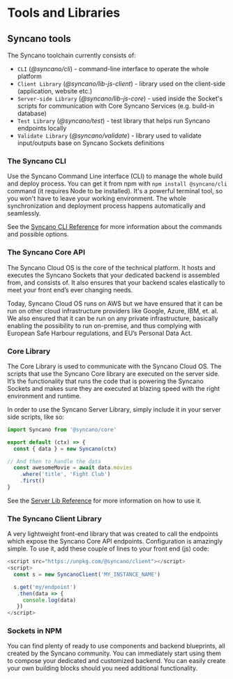 # Tools and Libraries

## Syncano tools
The Syncano toolchain currently consists of:

- `CLI` (*@syncano/cli*) - command-line interface to operate the whole platform
- `Client Library` (*@syncano/lib-js-client*) - library used on the client-side (application, website etc.)
- `Server-side Library` (*@syncano/lib-js-core*) - used inside the Socket's scripts for communication with Core Syncano Services (e.g. build-in database)
- `Test Library` (*@syncano/test*) - test library that helps run Syncano endpoints locally
- `Validate Library` (*@syncano/validate*) - library used to validate input/outputs base on Syncano Sockets definitions

### The Syncano CLI

Use the Syncano Command Line interface (CLI) to manage the whole build and deploy process. You can get it from npm with `npm install @syncano/cli` command (it requires Node to be installed). It's a powerful terminal tool, so you won't have to leave your working environment. The whole synchronization and deployment process happens automatically and seamlessly.

See the [Syncano CLI Reference](/cli-reference/installation) for more information about the commands and possible options.

### The Syncano Core API

The Syncano Cloud OS is the core of the technical platform. It hosts and executes the Syncano Sockets that your dedicated backend is assembled from, and consists of. It also ensures that your backend scales elastically to meet your front end’s ever changing needs.

Today, Syncano Cloud OS runs on AWS but we have ensured that it can be run on other cloud infrastructure providers like Google, Azure, IBM, et. al. We also ensured that it can be run on any private infrastructure, basically enabling the possibility to run on-premise, and thus complying with European Safe Harbour regulations, and EU’s Personal Data Act.

### Core Library

The Core Library is used to communicate with the Syncano Cloud OS. The scripts that use the Syncano Core library are executed on the server side. It’s the functionality that runs the code that is powering the Syncano Sockets and makes sure they are executed at blazing speed with the right environment and runtime.

In order to use the Syncano Server Library, simply include it in your server side scripts, like so:

```javascript
import Syncano from '@syncano/core'

export default (ctx) => {
  const { data } = new Syncano(ctx)

// And then to handle the data
  const awesomeMovie = await data.movies
    .where('title', 'Fight Club')
    .first()
}
```

See the [Server Lib Reference](/server-lib-reference/installation) for more information on how to use it.


### The Syncano Client Library

A very lightweight front-end library that was created to call the endpoints which expose the Syncano Core API endpoints. Configuration is amazingly simple. To use it, add these couple of lines to your front end (js) code:

```javascript
<script src="https://unpkg.com/@syncano/client"></script>
<script>
  const s = new SyncanoClient('MY_INSTANCE_NAME')

  s.get('my/endpoint')
   .then(data => {
     console.log(data)
   })
</script>
```

### Sockets in NPM

You can find plenty of ready to use components and backend blueprints, all created by the Syncano community. You can immediately start using them to compose your dedicated and customized backend. You can easily create your own building blocks should you need additional functionality.
